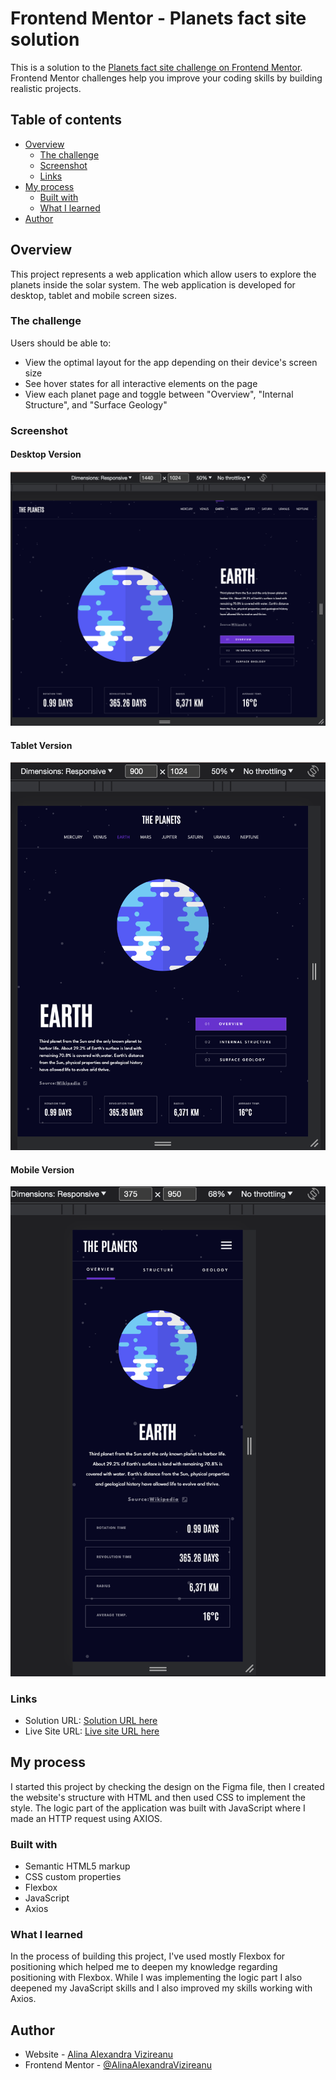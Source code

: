 # Frontend Mentor - Planets fact site solution

This is a solution to the [Planets fact site challenge on Frontend Mentor](https://www.frontendmentor.io/challenges/planets-fact-site-gazqN8w_f). Frontend Mentor challenges help you improve your coding skills by building realistic projects.

## Table of contents

- [Overview](#overview)
  - [The challenge](#the-challenge)
  - [Screenshot](#screenshot)
  - [Links](#links)
- [My process](#my-process)
  - [Built with](#built-with)
  - [What I learned](#what-i-learned)
- [Author](#author)

## Overview

This project represents a web application which allow users to explore the planets inside the solar system. The web application is developed for desktop, tablet and mobile screen sizes.

### The challenge

Users should be able to:

- View the optimal layout for the app depending on their device's screen size
- See hover states for all interactive elements on the page
- View each planet page and toggle between "Overview", "Internal Structure", and "Surface Geology"

### Screenshot

#### Desktop Version

![](./screenshots/DesktopVersion.jpg)

#### Tablet Version

![](./screenshots/TabletVersion.jpg)

#### Mobile Version

![](./screenshots/MobileVersion.jpg)

### Links

- Solution URL: [Solution URL here](https://github.com/AlinaAlexandraVizireanu/planets-fact-site)
- Live Site URL: [Live site URL here](https://alinaalexandravizireanu.github.io/planets-fact-site/)

## My process

I started this project by checking the design on the Figma file, then I created the website's structure with HTML and then used CSS to implement the style. The logic part of the application was built with JavaScript where I made an HTTP request using AXIOS.

### Built with

- Semantic HTML5 markup
- CSS custom properties
- Flexbox
- JavaScript
- Axios

### What I learned

In the process of building this project, I've used mostly Flexbox for positioning which helped me to deepen my knowledge regarding positioning with Flexbox.
While I was implementing the logic part I also deepened my JavaScript skills and I also improved my skills working with Axios.

## Author

- Website - [Alina Alexandra Vizireanu](https://alinaalexandravizireanu.github.io/planets-fact-site/)
- Frontend Mentor - [@AlinaAlexandraVizireanu](https://www.frontendmentor.io/profile/AlinaAlexandraVizireanu)
